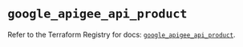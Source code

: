 # `google_apigee_api_product`

Refer to the Terraform Registry for docs: [`google_apigee_api_product`](https://registry.terraform.io/providers/hashicorp/google-beta/6.48.0/docs/resources/google_apigee_api_product).
